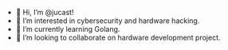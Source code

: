 - 👋 Hi, I’m @jucast!
- 👀 I’m interested in cybersecurity and hardware hacking.
- 🌱 I’m currently learning Golang.
- 💞️ I’m looking to collaborate on hardware development project.

<!---
jucast/jucast is a ✨ special ✨ repository because its `README.md` (this file) appears on your GitHub profile.
You can click the Preview link to take a look at your changes.
--->
